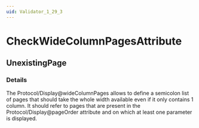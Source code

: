 ```yaml
---
uid: Validator_1_29_3
---
```


# CheckWideColumnPagesAttribute

## UnexistingPage

<!-- Description, Properties, ... sections are auto-generated. -->
<!-- REPLACE ME AUTO-GENERATION -->

### Details

The Protocol/Display@wideColumnPages allows to define a semicolon list of pages that should take the whole width available even if it only contains 1 column.
It should refer to pages that are present in the Protocol/Display@pageOrder attribute and on which at least one parameter is displayed.

<!-- Uncomment to add example code -->
<!--### Example code-->
